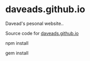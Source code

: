 # daveads.github.io

Davead's pesonal website..


Source code for [daveads.github.io](https://daveads.github.io/)

npm install

gem install

